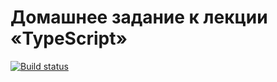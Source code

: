 # Домашнее задание к лекции «TypeScript»
[![Build status](https://ci.appveyor.com/api/projects/status/nbvk1ju73g9n50pe?svg=true)](https://ci.appveyor.com/project/Olesya1988/ajs-typescript)